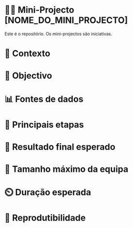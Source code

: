 # 👶🚀 Mini-Projecto [NOME_DO_MINI_PROJECTO] 

Este é o repositório. Os mini-projectos são iniciativas.

# 🤔 Contexto 

# 🥅 Objectivo

# 📊 Fontes de dados

# 🧱 Principais etapas

# 🎯 Resultado final esperado

# 👥 Tamanho máximo da equipa

# ⏲️ Duração esperada

# 🔁 Reprodutibilidade
